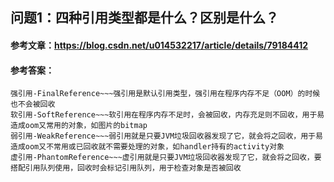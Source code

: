 ## 问题1：四种引用类型都是什么？区别是什么？
#### 参考文章：https://blog.csdn.net/u014532217/article/details/79184412
#### 参考答案：
    强引用-FinalReference~~~强引用是默认引用类型，强引用在程序内存不足（OOM）的时候也不会被回收
    软引用-SoftReference~~~软引用在程序内存不足时，会被回收，内存充足则不回收，用于易造成oom又常用的对象，如图片的bitmap
    弱引用-WeakReference~~~弱引用就是只要JVM垃圾回收器发现了它，就会将之回收，用于易造成oom又不常用或已回收就不需要处理的对象，如handler持有的activity对象
    虚引用-PhantomReference~~~虚引用就是只要JVM垃圾回收器发现了它，就会将之回收，要搭配引用队列使用，回收时会标记引用队列，用于检查对象是否被回收
